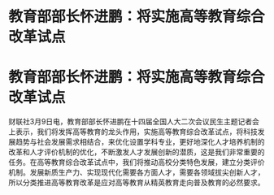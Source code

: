 # 教育部部长怀进鹏：将实施高等教育综合改革试点

# 教育部部长怀进鹏：将实施高等教育综合改革试点

财联社3月9日电，教育部部长怀进鹏在十四届全国人大二次会议民生主题记者会上表示，我们将发挥高等教育的龙头作用，实施高等教育综合改革试点，将科技发展趋势与社会发展需求相结合，来优化设置学科专业，更好地深化人才培养机制的改革和人才评价机制的优化，不断激发人才发展创新的潜质，这是我们非常重要的任务。在高等教育综合改革试点中，我们将推动高校分类特色发展，建立分类评价机制。发展新质生产力、实现现代化需要各方面人才，需要各领域拔尖创新人才，所以分类推进高等教育改革是应对高等教育从精英教育走向普及教育的必然要求。

